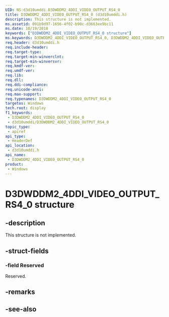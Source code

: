 ```yaml
---
UID: NS:d3d10umddi.D3DWDDM2_4DDI_VIDEO_OUTPUT_RS4_0
title: D3DWDDM2_4DDI_VIDEO_OUTPUT_RS4_0 (d3d10umddi.h)
description: This structure is not implemented.
ms.assetid: 091b9d97-1656-4f02-b90c-d3663ee9bc11
ms.date: 10/19/2018
keywords: ["D3DWDDM2_4DDI_VIDEO_OUTPUT_RS4_0 structure"]
ms.keywords: D3DWDDM2_4DDI_VIDEO_OUTPUT_RS4_0, D3DWDDM2_4DDI_VIDEO_OUTPUT_RS4_0,
req.header: d3d10umddi.h
req.include-header: 
req.target-type: 
req.target-min-winverclnt: 
req.target-min-winversvr: 
req.kmdf-ver: 
req.umdf-ver: 
req.lib: 
req.dll: 
req.ddi-compliance: 
req.unicode-ansi: 
req.max-support: 
req.typenames: D3DWDDM2_4DDI_VIDEO_OUTPUT_RS4_0
targetos: Windows
tech.root: display
f1_keywords:
 - D3DWDDM2_4DDI_VIDEO_OUTPUT_RS4_0
 - d3d10umddi/D3DWDDM2_4DDI_VIDEO_OUTPUT_RS4_0
topic_type:
 - apiref
api_type:
 - HeaderDef
api_location:
 - d3d10umddi.h
api_name:
 - D3DWDDM2_4DDI_VIDEO_OUTPUT_RS4_0
product:
 - Windows
---
```


# D3DWDDM2_4DDI_VIDEO_OUTPUT_RS4_0 structure


## -description

This structure is not implemented.

## -struct-fields

### -field Reserved

Reserved.

## -remarks

## -see-also

